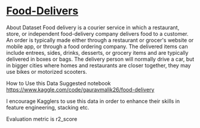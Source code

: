 # [Food-Delivers](https://www.kaggle.com/datasets/gauravmalik26/food-delivery-dataset)


About Dataset
Food delivery is a courier service in which a restaurant, store, or independent food-delivery company delivers food to a customer. An order is typically made either through a restaurant or grocer's website or mobile app, or through a food ordering company. The delivered items can include entrees, sides, drinks, desserts, or grocery items and are typically delivered in boxes or bags. The delivery person will normally drive a car, but in bigger cities where homes and restaurants are closer together, they may use bikes or motorized scooters.

How to Use this Data
Suggested notebook
https://www.kaggle.com/code/gauravmalik26/food-delivery

I encourage Kagglers to use this data in order to enhance their skills in feature engineering, stacking etc.

Evaluation metric is r2_score
